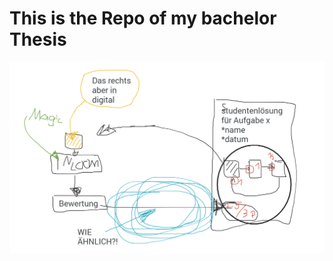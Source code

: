 # This is the Repo of my bachelor Thesis

![How][how]


[//]: # (LINKS)

[//]: # (IMAGES)

[how]: doc/images/graphics/itseasysee.png "It took me about 500 years to put this image in here, even tho I've put hundredes of pictures into markdown sheets before. This time was jinxed."

